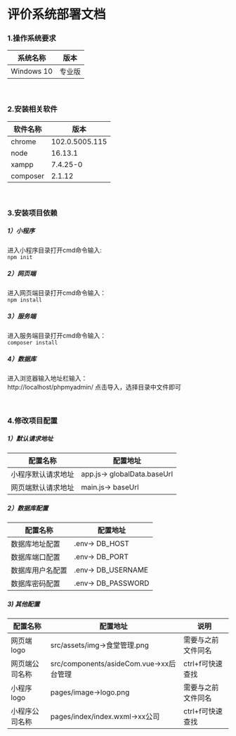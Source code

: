 
# 评价系统部署文档


### 1.操作系统要求
|  系统名称 | 版本  |
| ------------ | ------------ |
| Windows 10  | 专业版  |

<br/>

### 2.安装相关软件
| 软件名称  | 版本  |
| ------------ | ------------ |
| chrome  |  102.0.5005.115  |
| node  |  16.13.1  |
| xampp  | 7.4.25-0  |
| composer  | 2.1.12  |

<br/>

### 3.安装项目依赖
##### 1）小程序
进入小程序目录打开cmd命令输入:<br/>
`npm init`

##### 2）网页端
进入网页端目录打开cmd命令输入：<br/>
`npm install`

##### 3）服务端
进入服务端目录打开cmd命令输入：<br/>
`composer install`

##### 4）数据库
进入浏览器输入地址栏输入：<br/>
http://localhost/phpmyadmin/
点击导入，选择目录中文件即可

<br/>

### 4.修改项目配置
##### 1）默认请求地址
| 配置名称 | 配置地址|
| ------------ | ------------ |
| 小程序默认请求地址  | app.js-> globalData.baseUrl  |
| 网页端默认请求地址  | main.js-> baseUrl  |


##### 2）数据库配置
| 配置名称 | 配置地址|
| ------------ | ------------ |
| 数据库地址配置  | .env-> DB_HOST  |
| 数据库端口配置  | .env-> DB_PORT  |
| 数据库用户名配置 | .env-> DB_USERNAME |
| 数据库密码配置 | .env-> DB_PASSWORD |

##### 3) 其他配置
| 配置名称 | 配置地址| 说明 |
| ------------ | ------------ | ------------ |
| 网页端logo | src/assets/img->食堂管理.png| 需要与之前文件同名 |
| 网页端公司名称 | src/components/asideCom.vue->xx后台管理| ctrl+f可快速查找 |
| 小程序logo | pages/image->logo.png| 需要与之前文件同名 |
| 小程序公司名称 | pages/index/index.wxml->xx公司| ctrl+f可快速查找 |


<!--stackedit_data:
eyJoaXN0b3J5IjpbODg3Njk3OTY1LC0yMDEwNDQ5NTgsMzMyOT
AzMDkzLC03NjA1MTU3MzhdfQ==
-->
